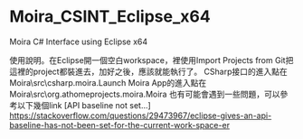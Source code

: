 # Moira_CSINT_Eclipse_x64
Moira C# Interface using Eclipse x64

使用說明。在Eclipse開一個空白workspace，裡使用Import Projects from Git把這裡的project都裝進去，加好之後，應該就能執行了。 
CSharp接口的進入點在Moira\src\csharp.moira.Launch 
Moira App的進入點在Moira\src\org.athomeprojects.moira.Moira 
也有可能會遇到一些問題，可以參考以下幾個link
[API baseline not set...] https://stackoverflow.com/questions/29473967/eclipse-gives-an-api-baseline-has-not-been-set-for-the-current-work-space-er
